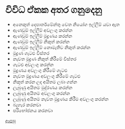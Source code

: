 # විවිධ ඒකක අතර ගනුදෙනු
* අනෙකුත් දෙපාර්තමේන්තු වෙත නියෝග ඉල්ලීම් යවා ඇත
* ඇණවුම් ඉල්ලීම් අවලංගු කරන්න
* ඇණවුම් ඉල්ලීම් මුද්‍රණය කරන්න
* ඇණවුම් ඉල්ලීම් නිකුත් කරන්න
* ඇණවුම් ඉල්ලීම් නොමැතිව නිකුත් කරන්න
* මුද්‍රණ ගැටළු විස්තර
* නැවත මුද්‍රණ නිකුත් කිරීමේ විස්තර
* ගැටළු අවලංගු කරන්න
* මුද්‍රණය අවලංගු කිරීමේ ගැටළු
* නැවත මුද්‍රණය අවලංගු කිරීමේ ගැටළු
* නිකුත් කරන ලද අයිතම ලබා ගන්න
* ලැබුණු අයිතම මුද්රණය කරන්න
* ලැබුණු අයිතම අවලංගු කරන්න
* ලැබුණු අයිතම නැවත මුද්‍රණය කිරීම අවලංගු කරන්න
* බැහැර කරනවා
* පරිභෝජනය කරනවා

[ආපසු](https://github.com/hmislk/hmis/wiki/%E0%B7%86%E0%B7%8F%E0%B6%B8%E0%B7%83%E0%B7%92%E0%B6%BA)